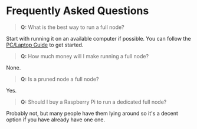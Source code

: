 # Frequently Asked Questions

> **Q:** What is the best way to run a full node?

Start with running it on an available computer if possible. You can follow the [PC/Laptop Guide](/pc) to get started.

> **Q:** How much money will I make running a full node?

None.

> **Q:** Is a pruned node a full node?

Yes.

> **Q:** Should I buy a Raspberry Pi to run a dedicated full node?

Probably not, but many people have them lying around so it's a decent option if you have already have one one.
